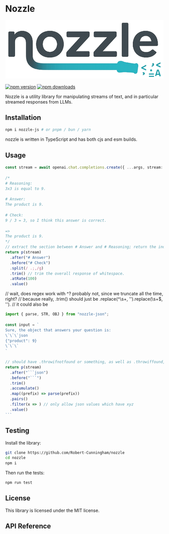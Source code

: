 # Nozzle

![Nozzle Logo](assets/nozzle%20small.png)

[![npm version](https://badgen.net/npm/v/nozzle-js)](https://npm.im/nozzle-js) [![npm downloads](https://badgen.net/npm/dm/nozzle-js)](https://npm.im/nozzle-js)

Nozzle is a utility library for manipulating streams of text, and in particular streamed responses from LLMs.

## Installation

```bash
npm i nozzle-js # or pnpm / bun / yarn
```

nozzle is written in TypeScript and has both cjs and esm builds.

## Usage

```ts
const stream = await openai.chat.completions.create({ ...args, stream: true })

/*
# Reasoning:
3x3 is equal to 9.

# Answer:
The product is 9.

# Check:
9 / 3 = 3, so I think this answer is correct.

=> 
The product is 9.
*/
// extract the section between # Answer and # Reasoning; return the individual sentences at least 100ms apart.
return p(stream)
  .after("# Answer")
  .before("# Check")
  .split(/ .;,/g)
  .trim() // trim the overall response of whitespace.
  .atRate(100)
  .value()
```

// wait, does regex work with ^? probably not, since we truncate all the time, right?
// because really, .trim() should just be .replace(^\s+, '').replace(\s+$, '').
// it could also be

````ts
import { parse, STR, OBJ } from "nozzle-json";

const input = `
Sure, the object that answers your question is:
\`\`\`json
{"product": 9}
\`\`\`
`

// should have .throwifnotfound or something, as well as .throwiffound, .censor, etc?
return p(stream)
  .after("```json")
  .before("```")
  .trim()
  .accumulate()
  .map((prefix) => parse(prefix))
  .pairs()
  .filter(x => ) // only allow json values which have xyz
  .value()
```
````

## Testing

Install the library:

```bash
git clone https://github.com/Robert-Cunningham/nozzle
cd nozzle
npm i
```

Then run the tests:

```bash
npm run test
```

## License

This library is licensed under the MIT license.

## API Reference
